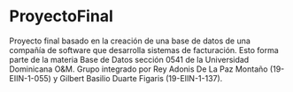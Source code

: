 # ProyectoFinal
Proyecto final basado en la creación de una base de datos de una compañía de software que desarrolla sistemas de facturación. Esto forma parte de la materia Base de Datos sección 0541 de la Universidad Dominicana O&amp;M. Grupo integrado por Rey Adonis De La Paz Montaño (19-EIIN-1-055) y Gilbert Basilio Duarte Figaris (19-EIIN-1-137).
